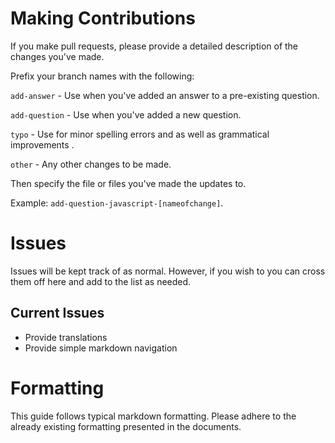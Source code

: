 # Making Contributions

If you make pull requests, please provide a detailed description of the changes you've made.

Prefix your branch names with the following:

`add-answer` - Use when you've added an answer to a pre-existing question.

`add-question` - Use when you've added a new question.

`typo` - Use for minor spelling errors and as well as grammatical improvements .

`other` - Any other changes to be made.

Then specify the file or files you've made the updates to.

Example: `add-question-javascript-[nameofchange]`.


# Issues

Issues will be kept track of as normal. However, if you wish to you can cross them off here and add to the list as needed.

## Current Issues

* Provide translations
* Provide simple markdown navigation

# Formatting
This guide follows typical markdown formatting. Please adhere to the already existing formatting presented in the documents.
